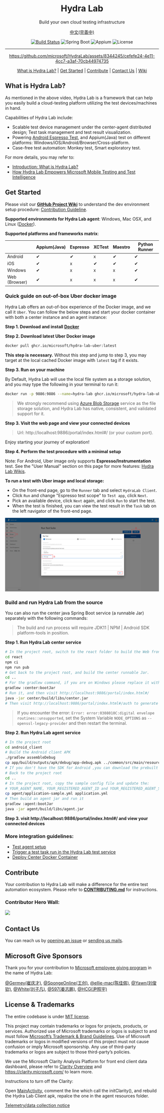 <h1 align="center">Hydra Lab</h1>
<p align="center">Build your own cloud testing infrastructure</p>
<div align="center">

[中文(完善中)](README.zh-CN.md)

[![Build Status](https://microsoft.visualstudio.com/MMX/_apis/build/status/HydraLab-CI?branchName=main)](https://microsoft.visualstudio.com/MMX/_build/latest?definitionId=162632&branchName=main)
![Spring Boot](https://img.shields.io/badge/Spring%20Boot-v2.2.5-blue)
![Appium](https://img.shields.io/badge/Appium-v8.0.0-yellow)
![License](https://img.shields.io/badge/license-MIT-green)

---

https://github.com/microsoft/HydraLab/assets/8344245/cefefe24-4e11-4cc7-a3af-70cb44974735

[What is Hydra Lab?](#what-is) | [Get Started](#get-started) | [Contribute](#contribute) | [Contact Us](#contact) | [Wiki](https://github.com/microsoft/HydraLab/wiki)
</div>

<span id="what-is"></span>
## What is Hydra Lab?

As mentioned in the above video, Hydra Lab is a framework that can help you easily build a cloud-testing platform utilizing the test devices/machines in hand. 

Capabilities of Hydra Lab include:
- Scalable test device management under the center-agent distributed design; Test task management and test result visualization.
- Powering [Android Espresso Test](https://developer.android.com/training/testing/espresso), and Appium(Java) test on different platforms: Windows/iOS/Android/Browser/Cross-platform.
- Case-free test automation: Monkey test, Smart exploratory test.

For more details, you may refer to:
- [Introduction: What is Hydra Lab?](https://github.com/microsoft/HydraLab/wiki)
- [How Hydra Lab Empowers Microsoft Mobile Testing and Test Intelligence](https://medium.com/microsoft-mobile-engineering/how-hydra-lab-empowers-microsoft-mobile-testing-e4bd831ecf41)

<span id="get-started"></span>
## Get Started

Please visit our **[GitHub Project Wiki](https://github.com/microsoft/HydraLab/wiki)** to understand the dev environment setup procedure: [Contribution Guideline](CONTRIBUTING.md).

**Supported environments for Hydra Lab agent**: Windows, Mac OSX, and Linux ([Docker](https://github.com/microsoft/HydraLab/blob/main/agent/README.md#run-agent-in-docker)).

**Supported platforms and frameworks matrix**:

|  | Appium(Java) | Espresso | XCTest | Maestro | Python Runner |
| ---- |--------------|---- | ---- | ---- | --- |
|Android| &#10004;     | &#10004; | x | &#10004; | &#10004; |
|iOS| &#10004;     | x | &#10004; | &#10004; | &#10004; |
|Windows| &#10004;     | x | x | x | &#10004; |
|Web (Browser)| &#10004;     | x | x | x | &#10004; |

<span id="quick-start"></span>
### Quick guide on out-of-box Uber docker image

Hydra Lab offers an out-of-box experience of the Docker image, and we call it `Uber`. You can follow the below steps and start your docker container with both a center instance and an agent instance:

**Step 1. Download and install [Docker](https://www.docker.com)**

**Step 2. Download latest Uber Docker image**
```bash
docker pull ghcr.io/microsoft/hydra-lab-uber:latest
```
**This step is necessary.** Without this step and jump to step 3, you may target at the local cached Docker image with `latest` tag if it exists.

**Step 3. Run on your machine**

By Default, Hydra Lab will use the local file system as a storage solution, and you may type the following in your terminal to run it:

```bash
docker run -p 9886:9886 --name=hydra-lab ghcr.io/microsoft/hydra-lab-uber:latest
```

> We strongly recommend using [Azure Blob Storage](https://azure.microsoft.com/en-us/products/storage/blobs/) service as the file storage solution, and Hydra Lab has native, consistent, and validated support for it. 

**Step 3. Visit the web page and view your connected devices**

> Url: http://localhost:9886/portal/index.html#/ (or your custom port).

Enjoy starting your journey of exploration!

**Step 4. Perform the test procedure with a minimal setup**

Note: For Android, Uber image only supports **Espresso/Instrumentation** test. See the "User Manual" section on this page for more features: [Hydra Lab Wikis](https://github.com/microsoft/HydraLab/wiki).

**To run a test with Uber image and local storage:**
- On the front-end page, go to the `Runner` tab and select `HydraLab Client`.
- Click `Run` and change "Espresso test scope" to `Test app`, click `Next`.
- Pick an available device, click `Next` again, and click `Run` to start the test.
- When the test is finished, you can view the test result in the `Task` tab on the left navigator of the front-end page.

![Test trigger steps](docs/images/test-trigger-steps.png)


### Build and run Hydra Lab from the source

You can also run the center java Spring Boot service (a runnable Jar) separately with the following commands:

> The build and run process will require JDK11 | NPM | Android SDK platform-tools in position.

**Step 1. Run Hydra Lab center service**

```bash
# In the project root, switch to the react folder to build the Web front.
cd react
npm ci
npm run pub
# Get back to the project root, and build the center runnable Jar. 
cd ..
# For the gradlew command, if you are on Windows please replace it with `./gradlew` or `./gradlew.bat`
gradlew :center:bootJar
# Run it, and then visit http://localhost:9886/portal/index.html#/
java -jar center/build/libs/center.jar
# Then visit http://localhost:9886/portal/index.html#/auth to generate a new agent ID and agent secret.
```

> If you encounter the error: `Error: error:0308010C:digital envelope routines::unsupported`, set the System Variable `NODE_OPTIONS` as `--openssl-legacy-provider` and then restart the terminal.

**Step 2. Run Hydra Lab agent service**

```bash
# In the project root
cd android_client
# Build the Android client APK
./gradlew assembleDebug
cp app/build/outputs/apk/debug/app-debug.apk ../common/src/main/resources/record_release.apk
# If you don't have the SDK for Android ,you can download the prebuilt APK in https://github.com/microsoft/HydraLab/releases
# Back to the project root
cd .. 
# In the project root, copy the sample config file and update the:
# YOUR_AGENT_NAME, YOUR_REGISTERED_AGENT_ID and YOUR_REGISTERED_AGENT_SECRET.
cp agent/application-sample.yml application.yml
# Then build an agent jar and run it
gradlew :agent:bootJar
java -jar agent/build/libs/agent.jar
```

**Step 3. visit http://localhost:9886/portal/index.html#/ and view your connected devices**

### More integration guidelines:

- [Test agent setup](https://github.com/microsoft/HydraLab/wiki/Test-agent-setup)
- [Trigger a test task run in the Hydra Lab test service](https://github.com/microsoft/HydraLab/wiki/Trigger-a-test-task-run-in-the-Hydra-Lab-test-service)
- [Deploy Center Docker Container](https://github.com/microsoft/HydraLab/wiki/Deploy-Center-Docker-Container)

<span id="contribute"></span>
## Contribute

Your contribution to Hydra Lab will make a difference for the entire test automation ecosystem. Please refer to **[CONTRIBUTING.md](CONTRIBUTING.md)** for instructions.

### Contributor Hero Wall:

<a href="https://github.com/Microsoft/hydralab/graphs/contributors">
  <img src="https://contrib.rocks/image?repo=Microsoft/hydralab" />
</a>

<span id="contact"></span>
## Contact Us

You can reach us by [opening an issue](https://github.com/microsoft/HydraLab/issues/new) or [sending us mails](mailto:hydra_lab_support@microsoft.com).


<span id="ms-give"></span>
## Microsoft Give Sponsors

Thank you for your contribution to [Microsoft employee giving program](https://aka.ms/msgive) in the name of Hydra Lab:

[@Germey(崔庆才)](https://github.com/Germey), [@SpongeOnline(王创)](https://github.com/SpongeOnline), [@ellie-mac(陈佳佩)](https://github.com/ellie-mac), [@Yawn(刘俊钦)](https://github.com/Aqinqin48), [@White(刘子凡)](https://github.com/jkfhklh), [@597(姜志鹏)](https://github.com/JZP1996), [@HCG(尹照宇)](https://github.com/mahoshojoHCG)

<span id="license-trademarks"></span>
## License & Trademarks

The entire codebase is under [MIT license](https://github.com/microsoft/HydraLab/blob/main/LICENSE).

This project may contain trademarks or logos for projects, products, or services. Authorized use of Microsoft trademarks or logos is subject to and must follow [Microsoft’s Trademark & Brand Guidelines](https://www.microsoft.com/en-us/legal/intellectualproperty/trademarks/usage/general). Use of Microsoft trademarks or logos in modified versions of this project must not cause confusion or imply Microsoft sponsorship. Any use of third-party trademarks or logos are subject to those third-party’s policies.

We use the Microsoft Clarity Analysis Platform for front end client data dashboard, please refer to [Clarity Overview](https://learn.microsoft.com/en-us/clarity/setup-and-installation/about-clarity) and https://clarity.microsoft.com/ to learn more.

Instructions to turn off the Clarity:

Open [MainActivity](https://github.com/microsoft/HydraLab/blob/main/android_client/app/src/main/java/com/microsoft/hydralab/android/client/MainActivity.java), comment the line which call the initClarity(), and rebuild the Hydra Lab Client apk, repalce the one in the agent resources folder.

[Telemetry/data collection notice](https://docs.opensource.microsoft.com/releasing/general-guidance/telemetry)

